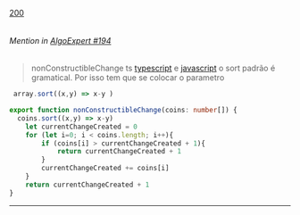 [200](https://github.com/guilhermeprokisch/guilherme/issues/200) 
###### 




 ######  Mention in [AlgoExpert #194](AlgoExpert-#194)  
 > nonConstructibleChange ts
[typescript](typescript.md) e [javascript](javascript.md) o sort padrão é gramatical. Por isso tem que se colocar o parametro

``` typescript
 array.sort((x,y) => x-y )
```

```typescript
export function nonConstructibleChange(coins: number[]) {
  coins.sort((x,y) => x-y)
	let currentChangeCreated = 0
	for (let i=0; i < coins.length; i++){
		if (coins[i] > currentChangeCreated + 1){
			return currentChangeCreated + 1
		} 
		currentChangeCreated += coins[i]
	}
	return currentChangeCreated + 1
}
```

-------------------------------------------------------------------------------

